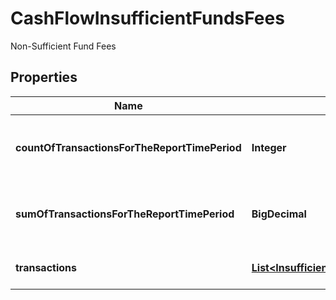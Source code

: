 

# CashFlowInsufficientFundsFees

Non-Sufficient Fund Fees

## Properties

| Name | Type | Description | Notes |
|------------ | ------------- | ------------- | -------------|
|**countOfTransactionsForTheReportTimePeriod** | **Integer** | Count of all NSF transactions during the report |  [optional] |
|**sumOfTransactionsForTheReportTimePeriod** | **BigDecimal** | Sum of all NSF transactions during the report |  [optional] |
|**transactions** | [**List&lt;InsufficientFundsTransaction&gt;**](InsufficientFundsTransaction.md) | Transactions categorized as NSF |  [optional] |




